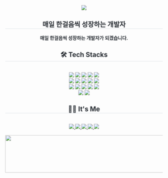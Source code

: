 
<div align= "center">
    <img src="https://capsule-render.vercel.app/api?type=waving&color=0:b4ebfe,100:002561&height=180&text=Hello%20I'm%20seoyoung&animation=&fontColor=ffffff&fontSize=60" />
    </div>
    <div align= "center"> 
    <h2 style="border-bottom: 1px solid #d8dee4; color: #282d33;">   매일 한걸음씩 성장하는 개발자 </h2>  
    <div style="font-weight: 700; font-size: 15px; text-align: center; color: #282d33;"> 매일 한걸음씩 성장하는 개발자가 되겠습니다. </div> 
    </div>
    <div align= "center">
    <h2 style="border-bottom: 1px solid #d8dee4; color: #282d33;"> 🛠️ Tech Stacks </h2> <br> 
    <div style="margin: 0 auto; text-align: center;" align= "center"> <img src="https://img.shields.io/badge/C-A8B9CC?style=flat-square&logo=C&logoColor=white">
          <img src="https://img.shields.io/badge/C++-00599C?style=flat-square&logo=C%2B%2B&logoColor=white">
          <img src="https://img.shields.io/badge/Java-007396?style=flat-square&logo=Java&logoColor=white">
          <img src="https://img.shields.io/badge/Git-F05032?style=flat-square&logo=Git&logoColor=white">
          <img src="https://img.shields.io/badge/Github-181717?style=flat-square&logo=Github&logoColor=white">
          <br/><img src="https://img.shields.io/badge/Javascript-F7DF1E?style=flat-square&logo=Javascript&logoColor=white">
          <img src="https://img.shields.io/badge/HTML5-E34F26?style=flat-square&logo=HTML5&logoColor=white">
          <img src="https://img.shields.io/badge/CSS3-1572B6?style=flat-square&logo=CSS3&logoColor=white">
          <img src="https://img.shields.io/badge/Expo-000020?style=flat-square&logo=Expo&logoColor=white">
          <img src="https://img.shields.io/badge/React-61DAFB?style=flat-square&logo=React&logoColor=white">
          <br/><img src="https://img.shields.io/badge/Node.js-339933?style=flat-square&logo=Node.js&logoColor=white">
          <img src="https://img.shields.io/badge/Spring-6DB33F?style=flat-square&logo=Spring&logoColor=white">
          <img src="https://img.shields.io/badge/Spring Boot-6DB33F?style=flat-square&logo=Spring Boot&logoColor=white">
          <img src="https://img.shields.io/badge/MySQL-4479A1?style=flat-square&logo=MySQL&logoColor=white">
          <img src="https://img.shields.io/badge/Figma-F24E1E?style=flat-square&logo=Figma&logoColor=white">
          <br/><img src="https://img.shields.io/badge/Android-3DDC84?style=flat-square&logo=Android&logoColor=white">
          <img src="https://img.shields.io/badge/Python-3776AB?style=flat-square&logo=Python&logoColor=white">
          </div>
    </div>
    <div align= "center">
    <h2 style="border-bottom: 1px solid #d8dee4; color: #282d33;"> 🧑‍💻 It's Me </h2> <br> 
    <div align= "center"> <a href=https://www.instagram.com/xeesyxxe/> <img src="https://img.shields.io/badge/Instagram-E4405F?style=flat-square&logo=Instagram&logoColor=white&link=https://www.instagram.com/xeesyxxe/"> </a>
         <a href=https://www.notion.so/1bab629f515480118ec5da655cf99d27> <img src="https://img.shields.io/badge/Notion-000000?style=flat-square&logo=Notion&logoColor=white&link=https://www.notion.so/1bab629f515480dcb0e4d0a6f55b3708?v=1bab629f515480f78dc4000c14183acd"> </a>
         <a href=https://dltjdud.tistory.com/> <img src="https://img.shields.io/badge/Tistory-000000?style=flat-square&logo=Tistory&logoColor=white&link=https://dltjdud.tistory.com/"> </a>
         <a href=https://blog.naver.com/dltjdud0702> <img src="https://img.shields.io/badge/Naver-03C75A?style=flat-square&logo=Naver&logoColor=white&link=https://blog.naver.com/dltjdud0702"> </a>
         <a href=mailto:seo0lee22@gmail.com> <img src="https://img.shields.io/badge/Gmail-EA4335?style=flat-square&logo=Gmail&logoColor=white&link=mailto:seo0lee22@gmail.com"> </a>
          </div>  <br> 
    <div align= "center">  
    </div>

<a href="https://www.gitanimals.org/en_US?utm_medium=image&utm_source=seo0lee22&utm_content=line">
  <img
    src="https://render.gitanimals.org/lines/seo0lee22"
    width="600"
    height="120"
  />
</a>
</a>
    </div>
    </div> 
    </div>
